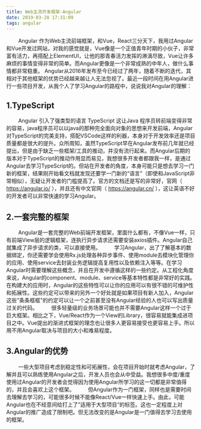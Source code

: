```yaml
---
title: Web主流开发框架-Angular
date: 2019-03-28 17:31:09
tags: angular
---
```


&emsp;&emsp; Angular 作为Web主流前端框架，和Vue，React三分天下，我用过Angular和Vue开发过网站，对我的感觉就是，Vue像是一个正值青年时期的小伙子，非常富有活力，再搭配上ElementUI，让他的那青春活力发挥的淋漓尽致，Vue让许多麻烦的事情变得非常的简单。而Angular更像是一个非常成熟的中年人，做什么事情都非常稳重。 Angular从2016年发布至今已经过了两年，随着不断的迭代，其相对于其他框架的优势已经越来越让人无法忽视了。最近一段时间在用Angular进行一些项目开发，从我个人了学习Angular的路程中，说说我对Angular的理解：

## 1.TypeScript

&emsp;&emsp; Angular 引入了强类型的语言 TypeScript 这让Java 程序员转前端变得非常的容易，java程序员可以以java的那种完全面向对象的思想来开发前端，Angular对TypeScript的完美支持，搭配VSCode这样的利器，本身对于开发效率还是项目质量都是很大的提升。众所周知，虽然TypeScript早在Angular发布前几年就已经提出，但是由于缺乏一些框架/工具的推动，并没有流行起来。而Angular后期的版本对于TypeScript的推动作用显而易见，我想很多开发者都跟我一样，是通过Angular去学习TypeScript的。但站在开发者的角度，本身可能只是想去学习一门新的框架，结果刚开始看文档就发现还要学一门新的“语言”（即使和JavaScript非常相似），无疑让开发者的门槛提高了。官方的文档还是写的非常好，官网（ https://angular.io/ ），并且还有中文官网（ https://angular.cn/ ），这让英语不好的开发者可以非常快速的学习Angular。

## 2.一套完整的框架

&emsp;&emsp; Angular是一套完整的Web前端开发框架，里面什么都有，不像Vue一样，只有前端View层的逻辑框架，连执行异步请求还需要安装axios插件。Angular自己就集成了异步请求的类，可以直接使用。
&emsp;&emsp; 学习Angular，出了了解基本的数据绑定，你还需要学会使用Rx.js处理各种异步事件、使用module去模块化管理你的应用、使用service去封装业务逻辑提高复用性以及依赖注入等等。在学习Angular时需要理解这些概念，并且在开发中遵循这样的一些约定。从工程化角度来说，Angular的component、module、service等基本特性都是非常好的实践。在构建大的应用时，Angular的这些特性可以让你的应用可以有很不错的可维护性和拓展性。这些约定可以带来的另外一个好处就是如果项目有新人加入，Angular这些"条条框框"的约定可以让一个之前甚至没有Angular经验的人也可以写出质量过关的代码。
&emsp;&emsp; 很多轻量级的业务场景可能也并不需要Angular这样一个过于巨大框架。相比之下，Vue/React作为一个View的Library，很容易就能集成进项目之中。Vue提出的渐进式框架的理念也让很多人更容易接受也更容易上手。所以用不用Angular取决与项目的大小和难易程度。

## 3.Angular的优势

&emsp;&emsp; 一些大型项目考虑到稳定性和可拓展性，会在项目开始时就考虑Angular，了解并且可以熟练使用Angular之后，开发人员也会从中受益。我想很多中度/重度使用过Angular的开发者会觉得因为使用Angular所学习的这一切都是非常值得的，并且会喜欢上这个框架。
&emsp;&emsp; 但Angular作为一门框架，同样也是需要时间去理解去学习的，可能很多时候不能像React/Vue一样快速上手。由此，可能Angular也在不经意间给打上了”适用于大型项目“的标签。这也一定程度上对Angular的推广造成了限制吧。但无法改变的是Angular是一门值得去学习去使用的框架。